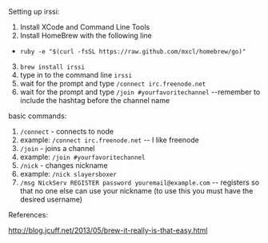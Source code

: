 Setting up irssi:

1. Install XCode and Command Line Tools
2. Install HomeBrew with the following line
  * `ruby -e "$(curl -fsSL https://raw.github.com/mxcl/homebrew/go)"`
3. `brew install irssi`
4. type in to the command line `irssi`
5. wait for the prompt and type `/connect irc.freenode.net`
6. wait for the prompt and type `/join #yourfavoritechannel` --remember to include the hashtag before the channel name


basic commands:

1. `/connect` - connects to node
  1. example: `/connect irc.freenode.net`  -- I like freenode
2. `/join` - joins a channel
  1. example: `/join #yourfavoritechannel`
3. `/nick` - changes nickname
  1. example: `/nick slayersboxer`
6. `/msg NickServ REGISTER password youremail@example.com` -- registers so that no one else can use your nickname (to use this you must have the desired username)



References:

http://blog.jcuff.net/2013/05/brew-it-really-is-that-easy.html
